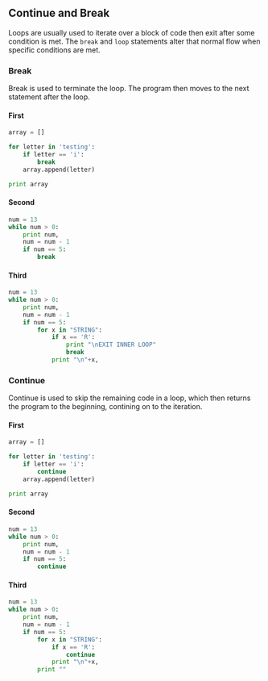 ## Continue and Break

Loops are usually used to iterate over a block of code then exit after some condition is met. The `break` and `loop` statements alter that normal flow when specific conditions are met.

### Break

Break is used to terminate the loop. The program then moves to the next statement after the loop. 

#### First

```python
array = []

for letter in 'testing':
    if letter == 'i':
        break
    array.append(letter)

print array
```

#### Second

```python
num = 13                 
while num > 0:              
    print num,
    num = num - 1
    if num == 5:
        break
```

#### Third

```python
num = 13                 
while num > 0:              
    print num,
    num = num - 1
    if num == 5:
        for x in "STRING":
            if x == 'R':
                print "\nEXIT INNER LOOP"
                break
            print "\n"+x,
```

### Continue

Continue is used to skip the remaining code in a loop, which then returns the program to the beginning, contining on to the iteration.

#### First

```python
array = []

for letter in 'testing':
    if letter == 'i':
        continue
    array.append(letter)

print array
```

#### Second

```python
num = 13                 
while num > 0:              
    print num,
    num = num - 1
    if num == 5:
        continue
```

#### Third

```python
num = 13                 
while num > 0:              
    print num,
    num = num - 1
    if num == 5:
        for x in "STRING":
            if x == 'R':
                continue
            print "\n"+x,
        print ""
```

